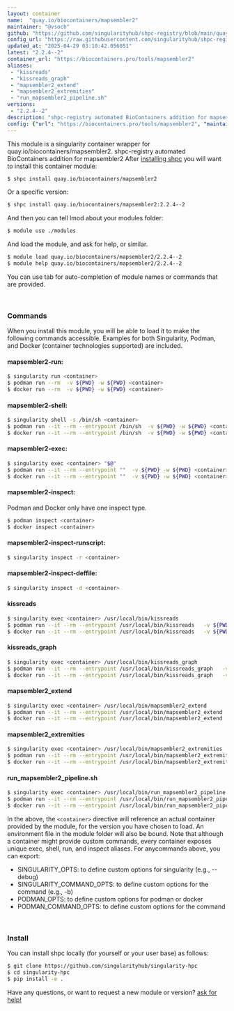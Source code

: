 ```yaml
---
layout: container
name:  "quay.io/biocontainers/mapsembler2"
maintainer: "@vsoch"
github: "https://github.com/singularityhub/shpc-registry/blob/main/quay.io/biocontainers/mapsembler2/container.yaml"
config_url: "https://raw.githubusercontent.com/singularityhub/shpc-registry/main/quay.io/biocontainers/mapsembler2/container.yaml"
updated_at: "2025-04-29 03:10:42.056051"
latest: "2.2.4--2"
container_url: "https://biocontainers.pro/tools/mapsembler2"
aliases:
 - "kissreads"
 - "kissreads_graph"
 - "mapsembler2_extend"
 - "mapsembler2_extremities"
 - "run_mapsembler2_pipeline.sh"
versions:
 - "2.2.4--2"
description: "shpc-registry automated BioContainers addition for mapsembler2"
config: {"url": "https://biocontainers.pro/tools/mapsembler2", "maintainer": "@vsoch", "description": "shpc-registry automated BioContainers addition for mapsembler2", "latest": {"2.2.4--2": "sha256:e60df090eaffea0562c99d81e111bbafec4542b961dbe3e88570fc15bb629e82"}, "tags": {"2.2.4--2": "sha256:e60df090eaffea0562c99d81e111bbafec4542b961dbe3e88570fc15bb629e82"}, "docker": "quay.io/biocontainers/mapsembler2", "aliases": {"kissreads": "/usr/local/bin/kissreads", "kissreads_graph": "/usr/local/bin/kissreads_graph", "mapsembler2_extend": "/usr/local/bin/mapsembler2_extend", "mapsembler2_extremities": "/usr/local/bin/mapsembler2_extremities", "run_mapsembler2_pipeline.sh": "/usr/local/bin/run_mapsembler2_pipeline.sh"}}
---
```


This module is a singularity container wrapper for quay.io/biocontainers/mapsembler2.
shpc-registry automated BioContainers addition for mapsembler2
After [installing shpc](#install) you will want to install this container module:


```bash
$ shpc install quay.io/biocontainers/mapsembler2
```

Or a specific version:

```bash
$ shpc install quay.io/biocontainers/mapsembler2:2.2.4--2
```

And then you can tell lmod about your modules folder:

```bash
$ module use ./modules
```

And load the module, and ask for help, or similar.

```bash
$ module load quay.io/biocontainers/mapsembler2/2.2.4--2
$ module help quay.io/biocontainers/mapsembler2/2.2.4--2
```

You can use tab for auto-completion of module names or commands that are provided.

<br>

### Commands

When you install this module, you will be able to load it to make the following commands accessible.
Examples for both Singularity, Podman, and Docker (container technologies supported) are included.

#### mapsembler2-run:

```bash
$ singularity run <container>
$ podman run --rm  -v ${PWD} -w ${PWD} <container>
$ docker run --rm  -v ${PWD} -w ${PWD} <container>
```

#### mapsembler2-shell:

```bash
$ singularity shell -s /bin/sh <container>
$ podman run --it --rm --entrypoint /bin/sh  -v ${PWD} -w ${PWD} <container>
$ docker run --it --rm --entrypoint /bin/sh  -v ${PWD} -w ${PWD} <container>
```

#### mapsembler2-exec:

```bash
$ singularity exec <container> "$@"
$ podman run --it --rm --entrypoint ""  -v ${PWD} -w ${PWD} <container> "$@"
$ docker run --it --rm --entrypoint ""  -v ${PWD} -w ${PWD} <container> "$@"
```

#### mapsembler2-inspect:

Podman and Docker only have one inspect type.

```bash
$ podman inspect <container>
$ docker inspect <container>
```

#### mapsembler2-inspect-runscript:

```bash
$ singularity inspect -r <container>
```

#### mapsembler2-inspect-deffile:

```bash
$ singularity inspect -d <container>
```


#### kissreads

```bash
$ singularity exec <container> /usr/local/bin/kissreads
$ podman run --it --rm --entrypoint /usr/local/bin/kissreads   -v ${PWD} -w ${PWD} <container> -c " $@"
$ docker run --it --rm --entrypoint /usr/local/bin/kissreads   -v ${PWD} -w ${PWD} <container> -c " $@"
```


#### kissreads_graph

```bash
$ singularity exec <container> /usr/local/bin/kissreads_graph
$ podman run --it --rm --entrypoint /usr/local/bin/kissreads_graph   -v ${PWD} -w ${PWD} <container> -c " $@"
$ docker run --it --rm --entrypoint /usr/local/bin/kissreads_graph   -v ${PWD} -w ${PWD} <container> -c " $@"
```


#### mapsembler2_extend

```bash
$ singularity exec <container> /usr/local/bin/mapsembler2_extend
$ podman run --it --rm --entrypoint /usr/local/bin/mapsembler2_extend   -v ${PWD} -w ${PWD} <container> -c " $@"
$ docker run --it --rm --entrypoint /usr/local/bin/mapsembler2_extend   -v ${PWD} -w ${PWD} <container> -c " $@"
```


#### mapsembler2_extremities

```bash
$ singularity exec <container> /usr/local/bin/mapsembler2_extremities
$ podman run --it --rm --entrypoint /usr/local/bin/mapsembler2_extremities   -v ${PWD} -w ${PWD} <container> -c " $@"
$ docker run --it --rm --entrypoint /usr/local/bin/mapsembler2_extremities   -v ${PWD} -w ${PWD} <container> -c " $@"
```


#### run_mapsembler2_pipeline.sh

```bash
$ singularity exec <container> /usr/local/bin/run_mapsembler2_pipeline.sh
$ podman run --it --rm --entrypoint /usr/local/bin/run_mapsembler2_pipeline.sh   -v ${PWD} -w ${PWD} <container> -c " $@"
$ docker run --it --rm --entrypoint /usr/local/bin/run_mapsembler2_pipeline.sh   -v ${PWD} -w ${PWD} <container> -c " $@"
```



In the above, the `<container>` directive will reference an actual container provided
by the module, for the version you have chosen to load. An environment file in the
module folder will also be bound. Note that although a container
might provide custom commands, every container exposes unique exec, shell, run, and
inspect aliases. For anycommands above, you can export:

 - SINGULARITY_OPTS: to define custom options for singularity (e.g., --debug)
 - SINGULARITY_COMMAND_OPTS: to define custom options for the command (e.g., -b)
 - PODMAN_OPTS: to define custom options for podman or docker
 - PODMAN_COMMAND_OPTS: to define custom options for the command

<br>

### Install

You can install shpc locally (for yourself or your user base) as follows:

```bash
$ git clone https://github.com/singularityhub/singularity-hpc
$ cd singularity-hpc
$ pip install -e .
```

Have any questions, or want to request a new module or version? [ask for help!](https://github.com/singularityhub/singularity-hpc/issues)